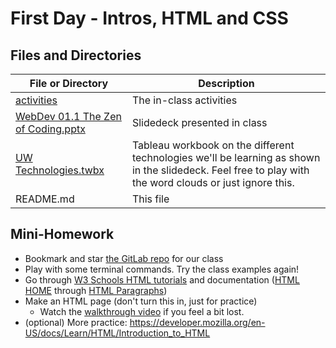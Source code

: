 # First Day - Intros, HTML and CSS

## Files and Directories

|File or Directory|Description|
|---|---|
|[activities](activities)|The in-class activities|
| [WebDev 01.1 The Zen of Coding.pptx](WebDev%2001.1%20The%20Zen%20of%20Coding.pptx) | Slidedeck presented in class|
|[UW Technologies.twbx](UW%20Technologies.twbx)|Tableau workbook on the different technologies we'll be learning as shown in the slidedeck. Feel free to play with the word clouds or just ignore this.|
|README.md|This file|

## Mini-Homework

* Bookmark and star [the GitLab repo](https://uwa.bootcampcontent.com/UWA-Bootcamp/UW-SEA-FSF-PT-11-2019-U-C/tree/master) for our class
* Play with some terminal commands. Try the class examples again!
* Go through [W3 Schools HTML tutorials](https://www.w3schools.com/html/) and documentation
([HTML HOME](https://www.w3schools.com/html/default.asp) through [HTML Paragraphs](https://www.w3schools.com/html/html_paragraphs.asp))
* Make an HTML page (don't turn this in, just for practice)
    * Watch the [walkthrough video](https://www.youtube.com/watch?v=ieb6Svbc10E&index=1&list=PLgJ8UgkiorCnMLsUevoQRxH8t9bt7ne14) if you feel a bit lost.
* (optional) More practice: https://developer.mozilla.org/en-US/docs/Learn/HTML/Introduction_to_HTML
